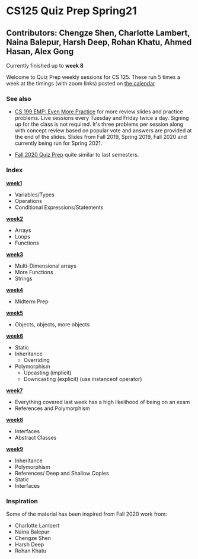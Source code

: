 # CS125 Quiz Prep Spring21

## Contributors: Chengze Shen, Charlotte Lambert, Naina Balepur, Harsh Deep, Rohan Khatu, Ahmed Hasan, Alex Gong

Currently finished up to **week 8** 

Welcome to Quiz Prep weekly sessions for CS 125. These run 5 times a week at the timings (with zoom links) posted on [the calendar](https://cs125.cs.illinois.edu/calendar/#office-hours)

### See also 

* [CS 199 EMP: Even More Practice](https://cs199emp.netlify.app/) for more review slides and practice problems. Live sessions every Tuesday and Friday twice a day. Signing up for the class is not required. It's three problems per session along with concept review based on popular vote and answers are provided at the end of the slides. Slides from Fall 2019, Spring 2019, Fall 2020 and currently being run for Spring 2021.

* [Fall 2020 Quiz Prep](https://github.com/c5shen/CS125Fall20QuizPrep) quite similar to last semesters.

### Index
  [**week1**](https://github.com/ranchncarrots/CS125QuizPrepSpring21/blob/main/week1/quizPrep.md)
   * Variables/Types
   * Operations
   * Conditional Expressions/Statements
   
  [**week2**](https://github.com/ranchncarrots/CS125QuizPrepSpring21/blob/main/week2/quizPrep.md)
   * Arrays
   * Loops
   * Functions
   
   [**week3**](https://github.com/ranchncarrots/CS125QuizPrepSpring21/blob/main/week3/QuizPrep.md)
   * Multi-Dimensional arrays
   * More Functions
   * Strings
   
   [**week4**](https://github.com/ranchncarrots/CS125QuizPrepSpring21/blob/main/week4/QuizPrep.md)
   * Midterm Prep

   [**week5**](https://github.com/ranchncarrots/CS125QuizPrepSpring21/blob/main/week5/quizprep.md)
   * Objects, objects, more objects 
   
   [**week6**](https://github.com/ranchncarrots/CS125QuizPrepSpring21/blob/main/week6/quizPrep.md)
   * Static
   * Inheritance 
     * Overriding  
   * Polymorphism 
     * Upcasting (implicit)
     * Downcasting (explicit) (use instanceof operator)
     
   [**week7**](https://github.com/ranchncarrots/CS125QuizPrepSpring21/blob/main/week7/quizPrep.md)
   * Everything covered last week has a high likelihood of being on an exam
   * References and Polymorphism

   [**week8**](https://github.com/ranchncarrots/CS125QuizPrepSpring21/blob/main/week8/quizPrep.md)
   * Interfaces
   * Abstract Classes

   [**week9**](https://github.com/ranchncarrots/CS125QuizPrepSpring21/blob/main/week9/midtermPrep.md)
   * Inheritance
   * Polymorphism
   * References/ Deep and Shallow Copies
   * Static
   * Interfaces
  
   
### Inspiration 
Some of the material has been inspired from Fall 2020 work from:

* Charlotte Lambert
* Naina Balepur
* Chengze Shen
* Harsh Deep
* Rohan Khatu 


